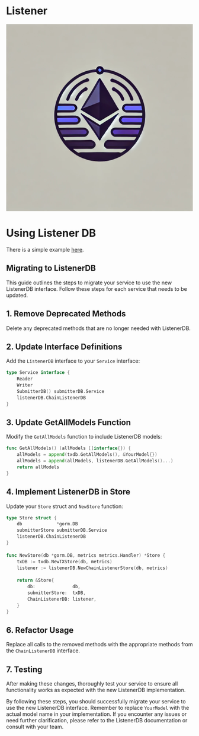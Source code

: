 # Listener

![logo.png](logo.png)

# Using Listener DB

There is a simple example [here](../examples/usdclistener).


## Migrating to ListenerDB

This guide outlines the steps to migrate your service to use the new ListenerDB interface. Follow these steps for each service that needs to be updated.

## 1. Remove Deprecated Methods

Delete any deprecated methods that are no longer needed with ListenerDB.

## 2. Update Interface Definitions
Add the `ListenerDB` interface to your `Service` interface:

```go
type Service interface {
    Reader
    Writer
    SubmitterDB() submitterDB.Service
    listenerDB.ChainListenerDB
}
```

## 3. Update GetAllModels Function

Modify the `GetAllModels` function to include ListenerDB models:

```go
func GetAllModels() (allModels []interface{}) {
    allModels = append(txdb.GetAllModels(), &YourModel{})
    allModels = append(allModels, listenerDB.GetAllModels()...)
    return allModels
}
```

## 4. Implement ListenerDB in Store

Update your `Store` struct and `NewStore` function:

```go
type Store struct {
    db             *gorm.DB
    submitterStore submitterDB.Service
    listenerDB.ChainListenerDB
}

func NewStore(db *gorm.DB, metrics metrics.Handler) *Store {
    txDB := txdb.NewTXStore(db, metrics)
    listener := listenerDB.NewChainListenerStore(db, metrics)

    return &Store{
        db:              db,
        submitterStore:  txDB,
        ChainListenerDB: listener,
    }
}
```


## 6. Refactor Usage

Replace all calls to the removed methods with the appropriate methods from the `ChainListenerDB` interface.

## 7. Testing

After making these changes, thoroughly test your service to ensure all functionality works as expected with the new ListenerDB implementation.

By following these steps, you should successfully migrate your service to use the new ListenerDB interface. Remember to replace `YourModel` with the actual model name in your implementation. If you encounter any issues or need further clarification, please refer to the ListenerDB documentation or consult with your team.
